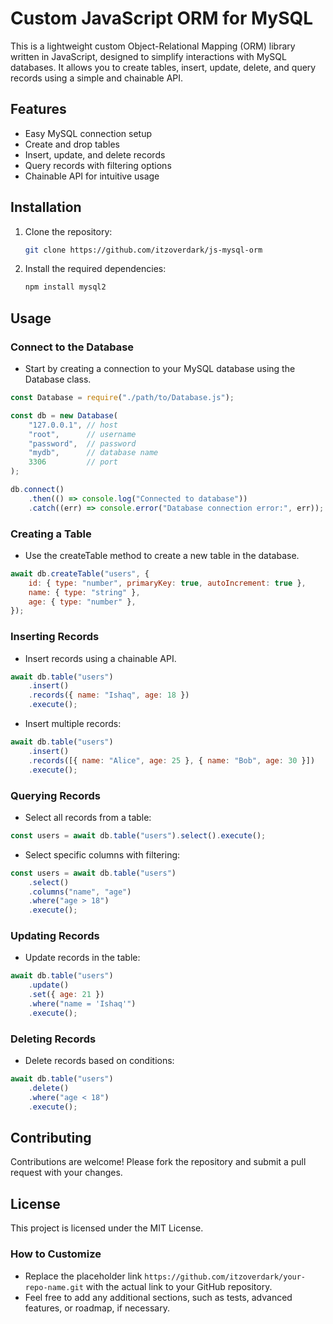 # Custom JavaScript ORM for MySQL

This is a lightweight custom Object-Relational Mapping (ORM) library written in JavaScript, designed to simplify interactions with MySQL databases. It allows you to create tables, insert, update, delete, and query records using a simple and chainable API.

## Features
- Easy MySQL connection setup
- Create and drop tables
- Insert, update, and delete records
- Query records with filtering options
- Chainable API for intuitive usage

## Installation

1. Clone the repository:

   ```bash
   git clone https://github.com/itzoverdark/js-mysql-orm
   ```
2. Install the required dependencies:
   ```bash
   npm install mysql2
   ```

## Usage
### Connect to the Database
- Start by creating a connection to your MySQL database using the Database class.


```javascript
const Database = require("./path/to/Database.js");

const db = new Database(
    "127.0.0.1", // host
    "root",      // username
    "password",  // password
    "mydb",      // database name
    3306         // port
);

db.connect()
    .then(() => console.log("Connected to database"))
    .catch((err) => console.error("Database connection error:", err));
```

### Creating a Table
- Use the createTable method to create a new table in the database.

```javascript
await db.createTable("users", {
    id: { type: "number", primaryKey: true, autoIncrement: true },
    name: { type: "string" },
    age: { type: "number" },
});
```

### Inserting Records
- Insert records using a chainable API.

```javascript
await db.table("users")
    .insert()
    .records({ name: "Ishaq", age: 18 })
    .execute();
```
- Insert multiple records:

```javascript
await db.table("users")
    .insert()
    .records([{ name: "Alice", age: 25 }, { name: "Bob", age: 30 }])
    .execute();
```

### Querying Records
- Select all records from a table:

```javascript
const users = await db.table("users").select().execute();
```

- Select specific columns with filtering:

```javascript
const users = await db.table("users")
    .select()
    .columns("name", "age")
    .where("age > 18")
    .execute();
```

### Updating Records
- Update records in the table:

```javascript
await db.table("users")
    .update()
    .set({ age: 21 })
    .where("name = 'Ishaq'")
    .execute();
```

### Deleting Records
- Delete records based on conditions:

```javascript
await db.table("users")
    .delete()
    .where("age < 18")
    .execute();
```

## Contributing

Contributions are welcome! Please fork the repository and submit a pull request with your changes.

## License

This project is licensed under the MIT License.
### How to Customize

- Replace the placeholder link `https://github.com/itzoverdark/your-repo-name.git` with the actual link to your GitHub repository.
- Feel free to add any additional sections, such as tests, advanced features, or roadmap, if necessary.
